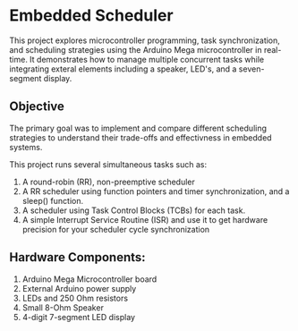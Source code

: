 # Embedded Scheduler 

This project explores microcontroller programming, task synchronization, and scheduling strategies using the Arduino Mega microcontroller in real-time. It demonstrates how to manage multiple concurrent tasks while integrating exteral elements including a speaker, LED's, and a seven-segment display.

## Objective
The primary goal was to implement and compare different scheduling strategies to understand their trade-offs and effectivness in embedded systems.

This project runs several simultaneous tasks such as:
1) A round-robin (RR), non-preemptive scheduler
2) A RR scheduler using function pointers and timer
synchronization, and a sleep() function.
3) A scheduler using Task Control Blocks (TCBs) for each task.
4) A simple Interrupt Service Routine (ISR) and use it to get hardware precision
for your scheduler cycle synchronization


## Hardware Components:
1) Arduino Mega Microcontroller board
2) External Arduino power supply
3) LEDs and 250 Ohm resistors
4) Small 8-Ohm Speaker
5) 4-digit 7-segment LED display

